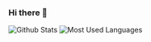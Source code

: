 ### Hi there 👋

<!--
**chengdonglin/chengdonglin** is a ✨ _special_ ✨ repository because its `README.md` (this file) appears on your GitHub profile.

Here are some ideas to get you started:

- 🔭 I’m currently working on china
- 🌱 I’m currently learning pytorch
- 💬 Ask me about anything related to Java/Python/Golang/Node
- 📫 How to reach me: chengdong2518@163.com
-->

![Github Stats](https://github-readme-stats.vercel.app/api?username=chengdonglin&show_icons=true&theme=dark&count_private=true)
![Most Used Languages](https://github-readme-stats.vercel.app/api/top-langs/?username=coderfix-lab&theme=dark&layout=compact)

